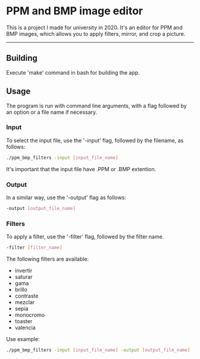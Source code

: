 # PPM and BMP image editor
This is a project I made for university in 2020. It's an editor for PPM and BMP images, which allows you to apply filters, mirror, and crop a picture.

---

## Building
Execute 'make' command in bash for building the app.

## Usage
The program is run with command line arguments, with a flag followed by an option or a file name if necessary.

### Input
To select the input file, use the '-input' flag, followed by the filename, as follows:

```bash
./ppm_bmp_filters -input [input_file_name]
```

It's important that the input file have .PPM or .BMP extention.

### Output
In a similar way, use the '-output' flag as follows:

```bash
-output [output_file_name]
```

### Filters
To apply a filter, use the '-filter' flag, followed by the filter name.

```bash
-filter [filter_name]
```

The following filters are available:
- invertir
- saturar
- gama
- brillo
- contraste
- mezclar
- sepia
- monocromo
- toaster
- valencia

Use example:

```bash
./ppm_bmp_filters -input [input_file_name] -output [output_file_name] -filter [filter_name]
```
